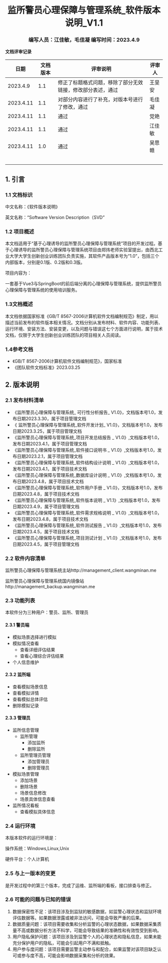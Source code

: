 <div align="center">
    <h1>
        监所警员心理保障与管理系统_软件版本说明_V1.1
    </h1>
    <h3>
        编写人员：江佳敏，毛佳凝    编写时间：2023.4.9
    </h3>
</div>



**文档评审记录**

| 日期     | 文档版本 | 评审说明                                                   | 评审人 |
| -------- | -------- | ---------------------------------------------------------- | ------ |
| 2023.4.9 | 1.1      | 修正了标题格式问题，移除了部分无效链接，修改部分表述，通过 | 王旻安 |
|2023.4.11 | 1.1      | 对部分内容进行了补充，对版本号进行了修改，通过   |  毛佳凝      |
| 2023.4.11| 1.1      |  通过                                                      | 党艳    |
| 2023.4.11| 1.1      | 通过                                                       | 江佳敏  |
| 2023.4.11 | 1.0 | 通过 | 吴思赣 |
|          |          |                                                            |        |
|          |          |                                                            |        |
|          |          |                                                            |        |
|          |          |                                                            |        |
|          |          |                                                            |        |



## 1. 引言

### 1.1 文档标识

中文名称：《软件版本说明》

英文名称：“Software Version Description（SVD”



### 1.2 项目概述

本文档适用于“基于心理诱导的监所警员心理保障与管理系统”项目的开发过程。基于心理诱导的监所警员心理保障与管理系统项目由郑炜老师实验室提出，由西北工业大学大学生创新创业训练团队负责实施，其软件产品版本号为“1.0”，包括三个内部版本，分别是0.1版、0.2版和0.3版。

项目内容为：

一套基于Vue3与SpringBoot的前后端分离的心理保障与管理系统，提供监所警员心理保障与管理系统的使用培训服务。



### 1.3文档概述

本文档依据国家标准《GB/T 8567-2006计算机软件文档编制规范》制定，用以描述当前发布的软件版本相关情况。文档分别从发布材料、软件内容、功能列表、运行环境、安装方法、安装变更，以及问题与错误这七个方面进行说明，属于技术文档，仅限于大学生创新创业训练团队的项目相关人员阅读。



### 1.4参考文档

- 《GB/T 8567-2006计算机软件文档编制规范》，国家标准
- 《团队软件文档标准》2023.03.25



## 2. 版本说明

### 2.1 发布材料清单	

- 《监所警员心理保障与管理系统_ 可行性分析报告_ V1.0》，文档版本号1.0，发布日期2023.3.30，属于项目管理文档
- 《 监所警员心理保障与管理系统_软件开发计划_ V1.0》，文档版本号1.0，发布日期2023.3.25，属于项目管理文档
- 《监所警员心理保障与管理系统_项目开发总结报告 _ V1.0》,文档版本号1.0，发布日期2023.4.1，属于项目管理文档
- 《监所警员心理保障与管理系统_软件接口说明书 _ V1.0》,文档版本号1.0，发布日期2023.2.1，属于项目管理文档
- 《监所警员心理保障与管理系统_软件结构设计说明 _ V1.0》,文档版本号1.0，发布日期2023.4.1，属于项目技术文档
- 《监所警员心理保障与管理系统_数据库设计说明 _ V1.0》,文档版本号1.0，发布日期2023.4.8，属于项目技术文档
- 《监所警员心理保障与管理系统_软件用户手册 _ V1.0》，文档版本号1.0，发布日期2023.4.8，属于项目技术文档
- 《监所警员心理保障与管理系统_软件版本说明 _ V1.1》,文档版本号1.0，发布日期2023.4.9，属于项目管理文档
- 《监所警员心理保障与管理系统_软件需求规格说明 _ V1.0》,文档版本号1.0，发布日期2023.4.8，属于项目技术文档
- 《监所警员心理保障与管理系统_软件测试报告 _ V1.0》,文档版本号1.0，发布日期2023.4.5，属于项目技术文档
- 《监所警员心理保障与管理系统_项目测试计划 _ V1.0》,文档版本号1.0，发布日期2023.4.5，属于项目管理文档


### 2.2 软件内容清单

监所警员心理保障与管理系统主站http://management_client.wangminan.me

监所警员心理保障与管理系统国内镜像站http://management_backup.wangminan.me



### 2.3 功能列表	

本软件分为三种用户：警员、监所、管理员



#### 2.3.1 警员端

- 模拟场景选择进行模拟
- 模拟情况查看
  - 查看详细评估结果
  - 查看心理综合评估结果
- 个人信息维护



#### 2.3.2 监所端

- 查看模拟场景信息
- 查看模拟详情
- 查看模拟总体评估
- 删除模拟记录



#### 2.3.3 管理员

- 监所信息管理
  - 监所管理
    - 添加监所
    - 删除监所
  - 监所管理员管理
    - 添加管理员
    - 删除管理员
- 模拟场景管理
  - 添加场景
  - 删除场景
  - 场景信息修改
  - 场景具体信息查看
- 监所情况看板
  - 查看模拟具体信息



### 2.4 运行环境	

本版本软件的运行环境是：

操作系统：Windows,Linux,Unix

硬件平台：个人计算机



### 2.5 与上一版本的变更	

是开发过程中的第三个版本，完成了运维、监所端的看板，接口排查与修正。



### 2.6 可能的问题与已知的错误	

1. 数据保密性不足：该项目涉及到监狱的敏感数据，如监警心理状态和监狱环境评估数据等。如果数据泄露或被非法访问，可能会导致严重的后果。
2. 数据质量问题：该项目需要收集和分析监警的心理状态数据，如果数据采集质量不高或数据分析方法不科学，可能会导致结果的准确性和有效性受到影响。
3. 用户隐私保护问题：该项目涉及到监警个人的心理状态和隐私信息，如果未能充分保护用户的隐私，可能会引起用户不满和抵触。
4. 用户参与度问题：该项目需要监警主动参与和配合，如果监警对该项目缺乏认可或参与度不高，可能会影响数据采集和分析的效果。
